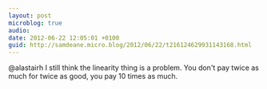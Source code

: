 ```yaml
---
layout: post
microblog: true
audio: 
date: 2012-06-22 12:05:01 +0100
guid: http://samdeane.micro.blog/2012/06/22/t216124629931143168.html
---
```

@alastairh I still think the linearity thing is a problem. You don't pay twice as much for twice as good, you pay 10 times as much.
